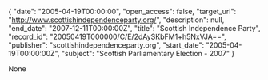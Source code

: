 {
  "date": "2005-04-19T00:00:00", 
  "open_access": false, 
  "target_url": "http://www.scottishindependenceparty.org/", 
  "description": null, 
  "end_date": "2007-12-11T00:00:00Z", 
  "title": "Scottish Independence Party", 
  "record_id": "20050419T000000/C/E/2dAySKbFM1+h5NxVJA==", 
  "publisher": "scottishindependenceparty.org", 
  "start_date": "2005-04-19T00:00:00Z", 
  "subject": "Scottish Parliamentary Election - 2007"
}

None